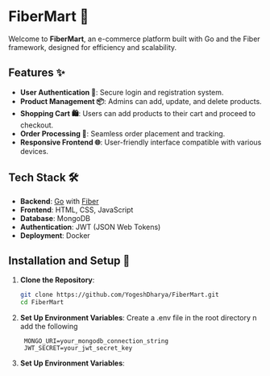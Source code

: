 # FiberMart 🛒

Welcome to **FiberMart**, an e-commerce platform built with Go and the Fiber framework, designed for efficiency and scalability.

## Features ✨

- **User Authentication 🔐**: Secure login and registration system.
- **Product Management 📦**: Admins can add, update, and delete products.
- **Shopping Cart 🛍️**: Users can add products to their cart and proceed to checkout.
- **Order Processing 📑**: Seamless order placement and tracking.
- **Responsive Frontend 🌐**: User-friendly interface compatible with various devices.

## Tech Stack 🛠️

- **Backend**: [Go](https://golang.org/) with [Fiber](https://gofiber.io/)
- **Frontend**: HTML, CSS, JavaScript
- **Database**: MongoDB
- **Authentication**: JWT (JSON Web Tokens)
- **Deployment**: Docker

## Installation and Setup 🚀

1. **Clone the Repository**:

   ```bash
   git clone https://github.com/YogeshDharya/FiberMart.git
   cd FiberMart

2. **Set Up Environment Variables**:
   Create a .env file in the root directory n add the following 
   ```
    MONGO_URI=your_mongodb_connection_string
    JWT_SECRET=your_jwt_secret_key

3. **Set Up Environment Variables**:


